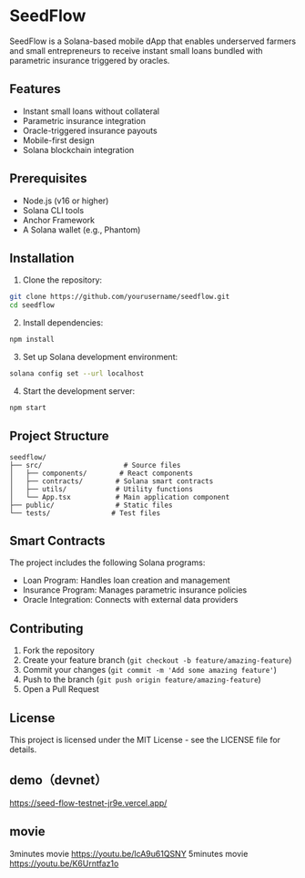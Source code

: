 # SeedFlow

SeedFlow is a Solana-based mobile dApp that enables underserved farmers and small entrepreneurs to receive instant small loans bundled with parametric insurance triggered by oracles.

## Features

- Instant small loans without collateral
- Parametric insurance integration
- Oracle-triggered insurance payouts
- Mobile-first design
- Solana blockchain integration

## Prerequisites

- Node.js (v16 or higher)
- Solana CLI tools
- Anchor Framework
- A Solana wallet (e.g., Phantom)

## Installation

1. Clone the repository:
```bash
git clone https://github.com/yourusername/seedflow.git
cd seedflow
```

2. Install dependencies:
```bash
npm install
```

3. Set up Solana development environment:
```bash
solana config set --url localhost
```

4. Start the development server:
```bash
npm start
```

## Project Structure

```
seedflow/
├── src/                    # Source files
│   ├── components/        # React components
│   ├── contracts/        # Solana smart contracts
│   ├── utils/            # Utility functions
│   └── App.tsx           # Main application component
├── public/               # Static files
└── tests/               # Test files
```

## Smart Contracts

The project includes the following Solana programs:
- Loan Program: Handles loan creation and management
- Insurance Program: Manages parametric insurance policies
- Oracle Integration: Connects with external data providers

## Contributing

1. Fork the repository
2. Create your feature branch (`git checkout -b feature/amazing-feature`)
3. Commit your changes (`git commit -m 'Add some amazing feature'`)
4. Push to the branch (`git push origin feature/amazing-feature`)
5. Open a Pull Request

## License

This project is licensed under the MIT License - see the LICENSE file for details. 



## demo（devnet）
https://seed-flow-testnet-jr9e.vercel.app/


## movie
3minutes movie
https://youtu.be/lcA9u61QSNY
5minutes movie
https://youtu.be/K6Urntfaz1o
